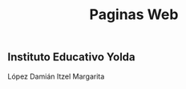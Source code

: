 <!DOCTYPE html>
<html>
   <head>
      <title>practica_1,2,3</title>
   </head>
   <body>
      <header>
         <h1>Paginas Web</h1>
      </header> 
      <main>
         <h2>Instituto Educativo Yolda</h2>
         <p>López Damián Itzel Margarita </p>
      </main>
      <footer>
      <footer>
  </body>
 </html>
